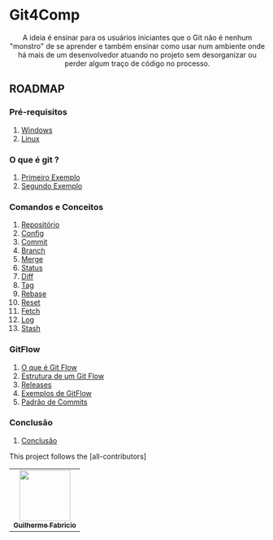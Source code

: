# Git4Comp

<p align="center">A ideia é ensinar para os usuários iniciantes que o Git não é nenhum "monstro" de se aprender e também ensinar como usar num ambiente onde há mais de um desenvolvedor atuando no projeto sem desorganizar ou perder algum traço de código no processo.</p>

## ROADMAP 

### Pré-requisitos

1. [Windows](/1-pre-requisitos/windows.md)
2. [Linux](/1-pre-requisitos/linux.md)

### O que é git ?

1. [Primeiro Exemplo](/2-o-que-e-git/primeiro-exemplo.md)
2. [Segundo Exemplo](/2-o-que-e-git/segundo-exemplo.md)

### Comandos e Conceitos

1.  [Repositório](/3-comandos/repositorio.md)
2.  [Config](/3-comandos/config.md)
3.  [Commit](/3-comandos/commit.md)
4.  [Branch](/3-comandos/branch.md)
5.  [Merge](/3-comandos/merge.md)
6.  [Status](/3-comandos/status.md)
7.  [Diff](/3-comandos/diff.md)
8.  [Tag](/3-comandos/tag.md)
9.  [Rebase](/3-comandos/rebase.md)
10. [Reset](/3-comandos/reset.md)
11. [Fetch](/3-comandos/fetch.md)
12. [Log](/3-comandos/log.md)
13. [Stash](stash.md)


### GitFlow

1. [O que é Git Flow](/4-gitflow/o-que-e-gitflow.md)
2. [Estrutura de um Git Flow](/4-gitflow/estrutura.md)
3. [Releases](/4-gitflow/releases.md)
4. [Exemplos de GitFlow](/4-gitflow/exemplos.md)
5. [Padrão de Commits](/4-gitflow/padrao-commit.md)

### Conclusão

1. [Conclusão](/conclusao.md/)

This project follows the [all-contributors]

<table>
  <tr>
    <td align="center"><a href="https://github.com/guidev115"><img src="https://avatars.githubusercontent.com/u/43139846?s=400&u=6bac6a6234ef66010d20155fe57f3aca53bd2cb4&v=4" width="100px;" alt=""/><br /><sub><b>Guilherme Fabricio</b></sub></a><br />
  </tr>
</table>
